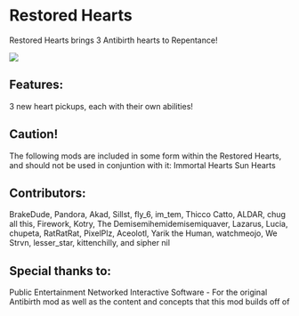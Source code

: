 # Restored Hearts

Restored Hearts brings 3 Antibirth hearts to Repentance!

![](https://i.imgur.com/mCgNt8Z.png)

## Features:
3 new heart pickups, each with their own abilities!

## Caution!
The following mods are included in some form within the Restored Hearts, and should not be used in conjuntion with it:
Immortal Hearts 
Sun Hearts

## Contributors:
BrakeDude, Pandora, Akad, Sillst, fly_6, im_tem, Thicco Catto, ALDAR, chug all this, Firework, Kotry, The Demisemihemidemisemiquaver, Lazarus, Lucia, chupeta, RatRatRat, PixelPlz, Aceolotl, Yarik the Human, watchmeojo, We Strvn, lesser_star, kittenchilly, and sipher nil


## Special thanks to:
Public Entertainment Networked Interactive Software - For the original Antibirth mod as well as the content and concepts that this mod builds off of
